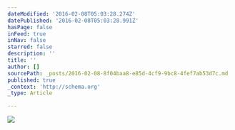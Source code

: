 ```yaml
---
dateModified: '2016-02-08T05:03:28.274Z'
datePublished: '2016-02-08T05:03:28.991Z'
hasPage: false
inFeed: true
inNav: false
starred: false
description: ''
title: ''
author: []
sourcePath: _posts/2016-02-08-8f04baa8-e85d-4cf9-9bc8-4fef7ab53d7c.md
published: true
_context: 'http://schema.org'
_type: Article

---
```

![](https://the-grid-user-content.s3-us-west-2.amazonaws.com/4069f7fa-4e83-433e-b7c9-3d6c64bf0539.png)